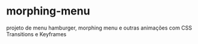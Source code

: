 # morphing-menu
projeto de menu hamburger, morphing menu e outras animações com CSS Transitions e Keyframes